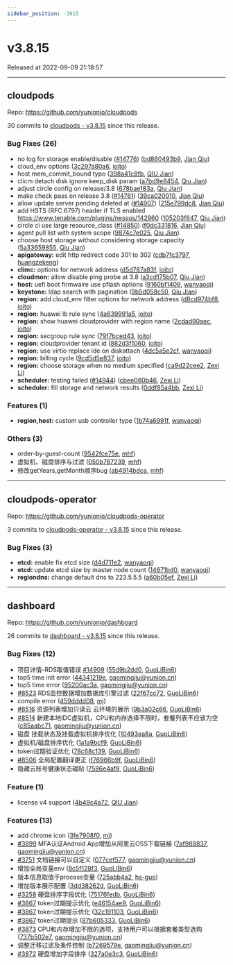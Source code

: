 ```yaml
---
sidebar_position: -3815
---
```


# v3.8.15

Released at 2022-09-09 21:18:57

-----

## cloudpods

Repo: https://github.com/yunionio/cloudpods

30 commits to [cloudpods - v3.8.15] since this release.

### Bug Fixes (26)
- no log for storage enable/disable ([#14776](https://github.com/yunionio/cloudpods/issues/14776)) ([bd860493b9](https://github.com/yunionio/cloudpods/commit/bd860493b9a3e194e161765d29a684a6eee605fc), [Jian Qiu](mailto:swordqiu@gmail.com))
- cloud_env options ([3c297a80a6](https://github.com/yunionio/cloudpods/commit/3c297a80a6c7dba4cc5ac12f555acffe51ed14ab), [ioito](mailto:qu_xuan@icloud.com))
- host mem_commit_bound typo ([398a41c8fb](https://github.com/yunionio/cloudpods/commit/398a41c8fb01a6fab53279300ca3c8b9ee3edfff), [QIU Jian](mailto:qiujian@yunionyun.com))
- clicm detach disk ignore keep_disk param ([a7bd9e8454](https://github.com/yunionio/cloudpods/commit/a7bd9e8454cf23e50f49292ac92fce4537f733dd), [Qiu Jian](mailto:qiujian@yunionyun.com))
- adjust circle config  on release/3.8 ([678bae183a](https://github.com/yunionio/cloudpods/commit/678bae183adfd7a846a2e3fe4ae88d1d47e3d4ac), [Qiu Jian](mailto:qiujian@yunionyun.com))
- make check pass on release 3.8 ([#14761](https://github.com/yunionio/cloudpods/issues/14761)) ([39ca020010](https://github.com/yunionio/cloudpods/commit/39ca020010d8849de574a977639d17f0825af2ef), [Jian Qiu](mailto:swordqiu@gmail.com))
- allow update server pending deleted at ([#14907](https://github.com/yunionio/cloudpods/issues/14907)) ([215e799dc8](https://github.com/yunionio/cloudpods/commit/215e799dc8dfe02b08210fba0342ae128e469e30), [Jian Qiu](mailto:swordqiu@gmail.com))
- add HSTS (RFC 6797) header if TLS enabled https://www.tenable.com/plugins/nessus/142960 ([105203f647](https://github.com/yunionio/cloudpods/commit/105203f647e28c55205e95ee0b03ee66bb13f615), [Qiu Jian](mailto:qiujian@yunionyun.com))
- circle ci use large resource_class ([#14850](https://github.com/yunionio/cloudpods/issues/14850)) ([f0dc331816](https://github.com/yunionio/cloudpods/commit/f0dc33181630ba2380e5322d81fe7d8f657f72c1), [Jian Qiu](mailto:swordqiu@gmail.com))
- agent pull list with system scope ([9874c7e025](https://github.com/yunionio/cloudpods/commit/9874c7e0252c6a76f5a9917d6bd39e87867fa684), [Qiu Jian](mailto:qiujian@yunionyun.com))
- choose host storage without considering storage capacity ([5a33659855](https://github.com/yunionio/cloudpods/commit/5a336598555a71df11572f09f225ace0b922ebcb), [Qiu Jian](mailto:qiujian@yunionyun.com))
- **apigateway:** edit http redirect code 301 to 302 ([cdb7fc3797](https://github.com/yunionio/cloudpods/commit/cdb7fc379794deff46fdb8397924a297961f2a22), [huangzekeng](mailto:huangzekeng@grgbanking.com))
- **climc:** options for network address ([d5d787a83f](https://github.com/yunionio/cloudpods/commit/d5d787a83fd514477c7bd35e04da28eef405f3cf), [ioito](mailto:qu_xuan@icloud.com))
- **cloudmon:** allow disable ping probe at 3.8 ([a3cd175b07](https://github.com/yunionio/cloudpods/commit/a3cd175b07cba834e4657806283c8a1128d0d9a0), [Qiu Jian](mailto:qiujian@yunionyun.com))
- **host:** uefi boot firmwaire use pflash options ([9160bf1409](https://github.com/yunionio/cloudpods/commit/9160bf140949f3abb2ef4ef4e730ec8a7a8b0cb1), [wanyaoqi](mailto:d3lx.yq@gmail.com))
- **keystone:** ldap search with pagination ([9b5d058c50](https://github.com/yunionio/cloudpods/commit/9b5d058c50850e4e1ba3982e7a1e73c3209f5b1f), [Qiu Jian](mailto:qiujian@yunionyun.com))
- **region:** add cloud_env filter options for network address ([d8cd974bf8](https://github.com/yunionio/cloudpods/commit/d8cd974bf8229cb75a9e6b5b7eebc8dfb9222dff), [ioito](mailto:qu_xuan@icloud.com))
- **region:** huawei lb rule sync ([4a639991a5](https://github.com/yunionio/cloudpods/commit/4a639991a5529d195c8372ccb170f775bb58d055), [ioito](mailto:qu_xuan@icloud.com))
- **region:** show huawei cloudprovider with region name ([2cdad90aec](https://github.com/yunionio/cloudpods/commit/2cdad90aec89bf7653a7efde8f470511875df1e4), [ioito](mailto:qu_xuan@icloud.com))
- **region:** secgroup rule sync ([79f7bced43](https://github.com/yunionio/cloudpods/commit/79f7bced43392804f7ac2a7605a8e01399e0a0be), [ioito](mailto:qu_xuan@icloud.com))
- **region:** cloudprovider tenant id ([882d3f1060](https://github.com/yunionio/cloudpods/commit/882d3f10604fab3f5c2174e7a1b99606134974de), [ioito](mailto:qu_xuan@icloud.com))
- **region:** use virtio replace ide on diskattach ([4dc5a5e2cf](https://github.com/yunionio/cloudpods/commit/4dc5a5e2cf7d12bb0ff552c0da0b0790808d7991), [wanyaoqi](mailto:d3lx.yq@gmail.com))
- **region:** billing cycle ([9cd5d5e837](https://github.com/yunionio/cloudpods/commit/9cd5d5e83717ae3b3e1e828fcb71eb0044a9464a), [ioito](mailto:qu_xuan@icloud.com))
- **region:** choose storage when no medium specified ([ca9d22cee2](https://github.com/yunionio/cloudpods/commit/ca9d22cee23efe406f841dd152c04f5901958133), [Zexi Li](mailto:zexi.li@icloud.com))
- **scheduler:** testing failed ([#14944](https://github.com/yunionio/cloudpods/issues/14944)) ([cbee060b46](https://github.com/yunionio/cloudpods/commit/cbee060b4623bdeae99f349e5fe241c1ebd4c044), [Zexi Li](mailto:zexi.li@icloud.com))
- **scheduler:** fill storage and network results ([0ddf85a4bb](https://github.com/yunionio/cloudpods/commit/0ddf85a4bb850bf76ab749bf9a52451069654b34), [Zexi Li](mailto:zexi.li@icloud.com))

### Features (1)
- **region,host:** custom usb controller type ([1b74a6991f](https://github.com/yunionio/cloudpods/commit/1b74a6991f1794fa35b6acde6cce03bb2165a72a), [wanyaoqi](mailto:d3lx.yq@gmail.com))

### Others (3)
- order-by-guest-count ([9542fce75e](https://github.com/yunionio/cloudpods/commit/9542fce75eccf9b95266da5dc8263241fbb25cd4), [mhf](mailto:mhf1018763435@163.com))
- 虚拟机、磁盘排序与过滤 ([050b787239](https://github.com/yunionio/cloudpods/commit/050b787239d193ddc81d8e570301ddcee56ea878), [mhf](mailto:mhf1018763435@163.com))
- 修改getYears,getMonth顺序bug ([ab4914bdca](https://github.com/yunionio/cloudpods/commit/ab4914bdca3793cc7ec3ef6bd0747c2bd230b4f3), [mhf](mailto:mhf1018763435@163.com))

[cloudpods - v3.8.15]: https://github.com/yunionio/cloudpods/compare/v3.8.14...v3.8.15
-----

## cloudpods-operator

Repo: https://github.com/yunionio/cloudpods-operator

3 commits to [cloudpods-operator - v3.8.15] since this release.

### Bug Fixes (3)
- **etcd:** enable fix etcd size ([d4d711e2](https://github.com/yunionio/cloudpods-operator/commit/d4d711e280ba8d0a317da3aed92cd9ce8c999fc6), [wanyaoqi](mailto:d3lx.yq@gmail.com))
- **etcd:** update etcd size by master node count ([14671bd0](https://github.com/yunionio/cloudpods-operator/commit/14671bd0f1bef577d914773dbd0e9d14d5717c3a), [wanyaoqi](mailto:d3lx.yq@gmail.com))
- **regiondns:** change default dns to 223.5.5.5 ([a60b05ef](https://github.com/yunionio/cloudpods-operator/commit/a60b05efa2e55065ea0d4f4ea00b21e422dfa0db), [Zexi Li](mailto:zexi.li@icloud.com))

[cloudpods-operator - v3.8.15]: https://github.com/yunionio/cloudpods-operator/compare/v3.8.14...v3.8.15
-----

## dashboard

Repo: https://github.com/yunionio/dashboard

26 commits to [dashboard - v3.8.15] since this release.

### Bug Fixes (12)
- 项目详情-RDS取值错误 [#14909](https://github.com/yunionio/dashboard/issues/14909) ([55d9b2dd0](https://github.com/yunionio/dashboard/commit/55d9b2dd0c922eec52c312617066c0c126caeba1), [GuoLiBin6](mailto:782518577@qq.com))
- top5 time init error ([44341219e](https://github.com/yunionio/dashboard/commit/44341219ed76eef111d2583c9584e3f320daf4fc), [gaomingjiu@yunion.cn](mailto:gaomingjiu@yunion.cn))
- top5 time error ([95200ac3a](https://github.com/yunionio/dashboard/commit/95200ac3abfa10c49e7294e50f60546c0429e63b), [gaomingjiu@yunion.cn](mailto:gaomingjiu@yunion.cn))
- [#8523](https://github.com/yunionio/dashboard/issues/8523) RDS监控数据增加数据库引擎过滤 ([22f67cc72](https://github.com/yunionio/dashboard/commit/22f67cc72b5be8a8619c6b9e9251b1982eb75a7b), [GuoLiBin6](mailto:782518577@qq.com))
- compile error ([459dddd08](https://github.com/yunionio/dashboard/commit/459dddd08268ead5f110fa522b335af6a772c031), [mj](mailto:gaomingjiu@yunion.cn))
- [#8516](https://github.com/yunionio/dashboard/issues/8516) 资源列表增加只读云 云环境的展示 ([9b3a02c66](https://github.com/yunionio/dashboard/commit/9b3a02c661170c7bdf7e631f76e6a974e8a303f1), [GuoLiBin6](mailto:782518577@qq.com))
- [#8514](https://github.com/yunionio/dashboard/issues/8514) 新建本地IDC虚拟机，CPU和内存选择不限时，套餐列表不应该为空 ([c85aabc71](https://github.com/yunionio/dashboard/commit/c85aabc712b0898c49f45c40a8638c716cecf7cc), [gaomingjiu@yunion.cn](mailto:gaomingjiu@yunion.cn))
- 磁盘 挂载状态及挂载虚拟机排序优化 ([10493ea8a](https://github.com/yunionio/dashboard/commit/10493ea8afe32c4bcc68c8efd1869caa1fe2815f), [GuoLiBin6](mailto:782518577@qq.com))
- 虚拟机/磁盘排序优化 ([1a1a9bcf9](https://github.com/yunionio/dashboard/commit/1a1a9bcf9f4460bb18e511264de24c66e234f5c4), [GuoLiBin6](mailto:782518577@qq.com))
- token过期验证优化 ([78c68c139](https://github.com/yunionio/dashboard/commit/78c68c1390c99eb8f48e178302224a0bb09e2ec9), [GuoLiBin6](mailto:782518577@qq.com))
- [#8506](https://github.com/yunionio/dashboard/issues/8506) 全局配置翻译更正 ([f76966b9f](https://github.com/yunionio/dashboard/commit/f76966b9fcea6066e8d0e07e81c7617667cc64d0), [GuoLiBin6](mailto:782518577@qq.com))
- 隐藏云账号健康状态磁贴 ([7586e4af8](https://github.com/yunionio/dashboard/commit/7586e4af8ea1a648aff30f66148dcaf0a768d195), [GuoLiBin6](mailto:782518577@qq.com))

### Feature (1)
- license v4 support ([4b49c4a72](https://github.com/yunionio/dashboard/commit/4b49c4a727e7c96d06cfde57a2448ac04da4337d), [QIU Jian](mailto:qiujian@yunionyun.com))

### Features (13)
- add chrome icon ([3fe7908f0](https://github.com/yunionio/dashboard/commit/3fe7908f0e4978f68a49105c785641afabafcdcb), [mj](mailto:gaomingjiu@yunion.cn))
- [#3899](https://github.com/yunionio/dashboard/issues/3899) MFA认证Android App增加从阿里云OSS下载链接 ([7af988837](https://github.com/yunionio/dashboard/commit/7af988837409610887fc83cfd2a4d7e0c9590ffd), [gaomingjiu@yunion.cn](mailto:gaomingjiu@yunion.cn))
- [#3751](https://github.com/yunionio/dashboard/issues/3751) 文档链接可以自定义 ([077cef577](https://github.com/yunionio/dashboard/commit/077cef57778e8bdb36d59e435b4b08ab73a0e543), [gaomingjiu@yunion.cn](mailto:gaomingjiu@yunion.cn))
- 增加全局变量env ([8c5f128f3](https://github.com/yunionio/dashboard/commit/8c5f128f3f76cc1b3f604ab9cddbe653297a85c2), [GuoLiBin6](mailto:782518577@qq.com))
- 版本信息取值于process变量 ([725abb4a2](https://github.com/yunionio/dashboard/commit/725abb4a219238637f98edc245d2263c7cf54100), [hs-guo](mailto:1345511215@qq.com))
- 增加版本展示配置 ([3dd38262d](https://github.com/yunionio/dashboard/commit/3dd38262d436398eb19d8868a532506f7d01ea97), [GuoLiBin6](mailto:782518577@qq.com))
- [#3258](https://github.com/yunionio/dashboard/issues/3258) 硬盘排序字段优化 ([75176fedb](https://github.com/yunionio/dashboard/commit/75176fedb3e9da33cae3deafce30a562272168ab), [GuoLiBin6](mailto:782518577@qq.com))
- [#3867](https://github.com/yunionio/dashboard/issues/3867) token过期提示优化 ([e46154ae9](https://github.com/yunionio/dashboard/commit/e46154ae977084fdf1c72014fd10ebce99fc5330), [GuoLiBin6](mailto:782518577@qq.com))
- [#3867](https://github.com/yunionio/dashboard/issues/3867) token过期提示优化 ([32c191103](https://github.com/yunionio/dashboard/commit/32c191103d9a9d7a2ffc99e95acd91d4800b7e25), [GuoLiBin6](mailto:782518577@qq.com))
- [#3867](https://github.com/yunionio/dashboard/issues/3867) token过期提示 ([87b605333](https://github.com/yunionio/dashboard/commit/87b605333a248fd5ab833bac110ae4fdc96a5125), [GuoLiBin6](mailto:782518577@qq.com))
- [#3873](https://github.com/yunionio/dashboard/issues/3873) CPU和内存增加不限的选项，支持用户可以根据套餐类型选购 ([737b502e7](https://github.com/yunionio/dashboard/commit/737b502e7cef9d473d8c48ca945f94378f072e0c), [gaomingjiu@yunion.cn](mailto:gaomingjiu@yunion.cn))
- 调整迁移过滤及条件控制 ([b7269579e](https://github.com/yunionio/dashboard/commit/b7269579ef26e333550472e37c55d2689e904466), [gaomingjiu@yunion.cn](mailto:gaomingjiu@yunion.cn))
- [#3872](https://github.com/yunionio/dashboard/issues/3872) 硬盘增加字段排序 ([327a0e3c3](https://github.com/yunionio/dashboard/commit/327a0e3c33f293fc66e52d532b384a0023fc142a), [GuoLiBin6](mailto:782518577@qq.com))

[dashboard - v3.8.15]: https://github.com/yunionio/dashboard/compare/v3.8.14...v3.8.15
